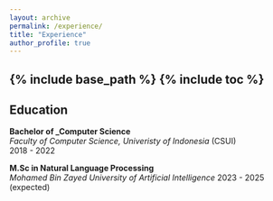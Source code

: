 ```yaml
---
layout: archive
permalink: /experience/
title: "Experience"
author_profile: true
---
```


{% include base_path %}
{% include toc %}
---

Education
---
**Bachelor of _Computer Science**   
  *Faculty of Computer Science, Univeristy of Indonesia* (CSUI)   
  2018 - 2022

**M.Sc in Natural Language Processing**   
  *Mohamed Bin Zayed University of Artificial Intelligence*
  2023 - 2025 (expected)
